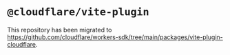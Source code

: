 # `@cloudflare/vite-plugin`

This repository has been migrated to https://github.com/cloudflare/workers-sdk/tree/main/packages/vite-plugin-cloudflare.
